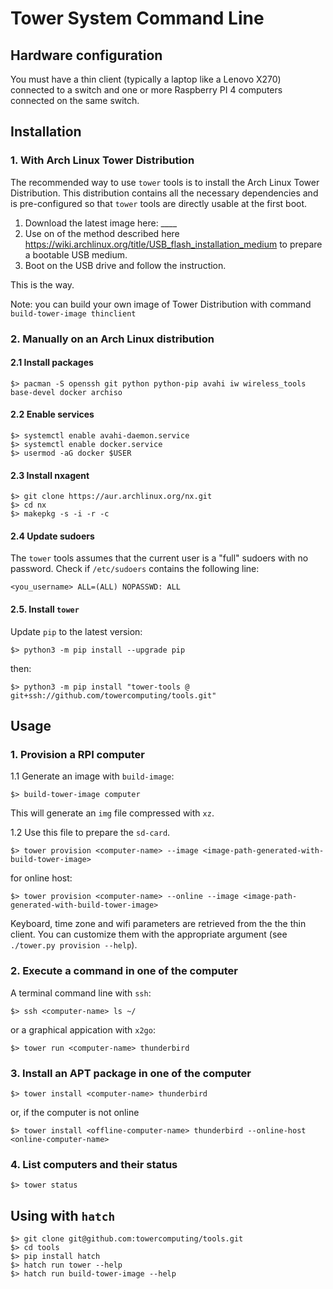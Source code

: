 # Tower System Command Line

## Hardware configuration

You must have a thin client (typically a laptop like a Lenovo X270) connected to a switch and one or more Raspberry PI 4 computers connected on the same switch.

## Installation

### 1. With Arch Linux Tower Distribution

The recommended way to use  `tower` tools is to install the Arch Linux Tower Distribution. This distribution contains all the necessary dependencies and is pre-configured so that `tower` tools are directly usable at the first boot.
1. Download the latest image here: ____
2. Use on of the method described here https://wiki.archlinux.org/title/USB_flash_installation_medium to prepare a bootable USB medium.
3. Boot on the USB drive and follow the instruction.

This is the way.

Note: you can build your own image of Tower Distribution with command `build-tower-image thinclient`

### 2. Manually on an Arch Linux distribution

#### 2.1 Install packages

```
$> pacman -S openssh git python python-pip avahi iw wireless_tools base-devel docker archiso
```

#### 2.2 Enable services

```
$> systemctl enable avahi-daemon.service
$> systemctl enable docker.service
$> usermod -aG docker $USER
```

#### 2.3 Install nxagent

```
$> git clone https://aur.archlinux.org/nx.git
$> cd nx
$> makepkg -s -i -r -c
```

#### 2.4 Update sudoers

The `tower` tools assumes that the current user is a "full" sudoers with no password.
Check if `/etc/sudoers` contains the following line:

```
<you_username> ALL=(ALL) NOPASSWD: ALL
```

#### 2.5. Install `tower`

Update `pip` to the latest version:

```
$> python3 -m pip install --upgrade pip
```

then:

```
$> python3 -m pip install "tower-tools @ git+ssh://github.com/towercomputing/tools.git"
```

## Usage

### 1. Provision a RPI computer

1.1 Generate an image with `build-image`:

```
$> build-tower-image computer
```

This will generate an `img` file compressed with `xz`.

1.2 Use this file to prepare the `sd-card`.

```
$> tower provision <computer-name> --image <image-path-generated-with-build-tower-image>
```

for online host:

```
$> tower provision <computer-name> --online --image <image-path-generated-with-build-tower-image>
```

Keyboard, time zone and wifi parameters are retrieved from the the thin client. You can customize them with the appropriate argument (see `./tower.py provision --help`).

### 2. Execute a command in one of the computer

A terminal command line with `ssh`:

```
$> ssh <computer-name> ls ~/
```

or a graphical appication with `x2go`:

```
$> tower run <computer-name> thunderbird
```

###  3. Install an APT package in one of the computer

```
$> tower install <computer-name> thunderbird
```

or, if the computer is not online

```
$> tower install <offline-computer-name> thunderbird --online-host <online-computer-name> 
```

### 4. List computers and their status

```
$> tower status
```

## Using with `hatch`

```
$> git clone git@github.com:towercomputing/tools.git
$> cd tools
$> pip install hatch
$> hatch run tower --help
$> hatch run build-tower-image --help
```